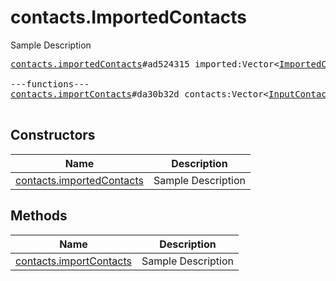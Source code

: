 # contacts.ImportedContacts

Sample Description

<pre>
<a href="../constructor/contacts.importedContacts">contacts.importedContacts</a>#ad524315 imported:Vector&lt;<a href="../type/ImportedContact.md">ImportedContact</a>&gt; retry_contacts:Vector&lt;<a href="../type/long.md">long</a>&gt; users:Vector&lt;<a href="../type/User.md">User</a>&gt; = <a href="../type/contacts.ImportedContacts.md">contacts.ImportedContacts</a>;

---functions---
<a href="../method/contacts.importContacts">contacts.importContacts</a>#da30b32d contacts:Vector&lt;<a href="../type/InputContact.md">InputContact</a>&gt; replace:<a href="../type/Bool.md">Bool</a> = <a href="../type/contacts.ImportedContacts.md">contacts.ImportedContacts</a>;

</pre>

## Constructors

| Name | Description |
|------|-------------|
| [contacts.importedContacts](../constructor/contacts.importedContacts.md) | Sample Description |

## Methods

| Name | Description |
|------|-------------|
| [contacts.importContacts](../method/contacts.importContacts.md) | Sample Description |
